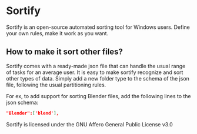 # Sortify
Sortify is an open-source automated sorting tool for Windows users. Define your own rules, make it work as you want.

## How to make it sort other files?

Sortify comes with a ready-made json file that can handle the usual range of tasks for an average user. 
It is easy to make sortify recognize and sort other types of data. Simply add a new folder type to the schema of the json file, following the usual partitioning rules. 

For ex, to add support for sorting Blender files, add the following lines to the json schema:
```json
"Blender":['blend'],
```

Sortify is licensed under the GNU Affero General Public License v3.0
